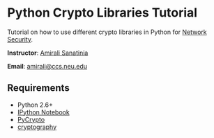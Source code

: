 # Python Crypto Libraries Tutorial


Tutorial on how to use different crypto libraries in Python for
  [Network Security](chimera.ccs.neu.edu).

  **Instructor**: [Amirali Sanatinia](http://www.ccs.neu.edu/home/amirali)

  **Email**: amirali@ccs.neu.edu


## Requirements

 * Python 2.6+
 * [IPython Notebook](http://ipython.org/notebook.html)
 * [PyCrypto](https://www.dlitz.net/software/pycrypto/)
 * [cryptography](http://cryptography.io/)
